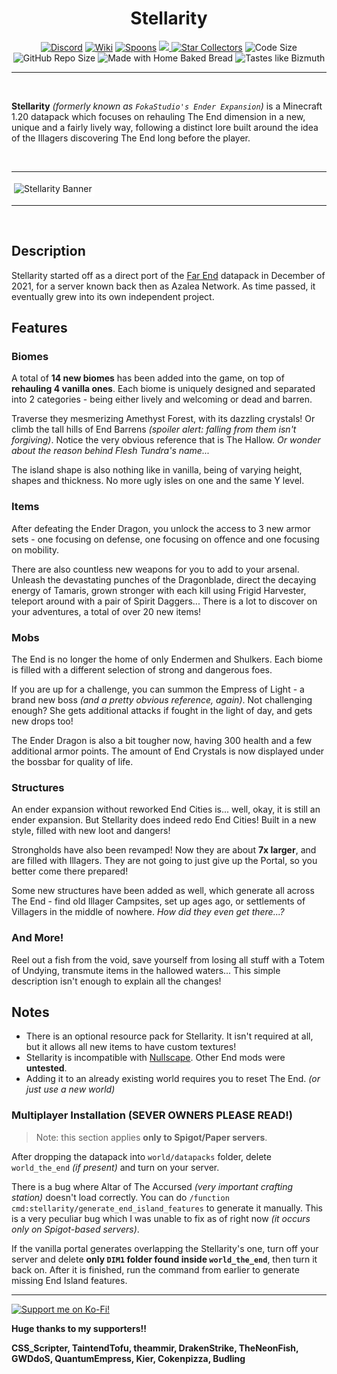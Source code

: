 <h1 align="center">Stellarity</h1>

<p align="center">
    <a href="https://discord.gg/J6guYAySN8"><img src="https://img.shields.io/discord/727033287343734885?color=7289DA&logo=discord&style=for-the-badge&logoColor=7289DA" alt="Discord"/></a>
    <a href="https://kohy-creates.github.io/Stellarity/wiki"><img src="https://img.shields.io/badge/wiki-Click_to_go!-orange?style=for-the-badge&logo=ReadMe&logoColor=white" alt="Wiki"/></a>
    <a href="https://github.com/kohy-creates/Stellarity/network/members"><img src="https://img.shields.io/github/forks/kohy-creates/Stellarity?style=for-the-badge&logo=github&color=green" alt="Spoons"/></a>
    <a href="https://modrinth.com/data-packs/stellarity"><img src="https://img.shields.io/modrinth/dt/stellarity?label=Modrinth&logo=modrinth&style=for-the-badge">
    <a href="https://github.com/kohy-creates/Stellarity/stargazers"><img src="https://img.shields.io/github/stars/kohy-creates/Stellarity?style=for-the-badge&logo=github&color=yellow" alt="Star Collectors"/></a>
    <img src="https://img.shields.io/github/languages/code-size/kohy-creates/Stellarity?style=for-the-badge&color=purple&logoColor=white" alt="Code Size"/>
    <img src="https://img.shields.io/github/repo-size/kohy-creates/Stellarity?logo=dropbox&style=for-the-badge&color=red" alt="GitHub Repo Size"/>
    <img src="https://img.shields.io/badge/Made%20with-home%20baked%20bread-CCCCCC.svg?logo=&style=for-the-badge" alt="Made with Home Baked Bread"/>
    <img src="https://img.shields.io/badge/Tastes%20like-bizmuth-CCCCCC.svg?logo=&style=for-the-badge" alt="Tastes like Bizmuth"/>

</p>

<hr>

<br>

**Stellarity** *(formerly known as `FokaStudio's Ender Expansion`)* is a Minecraft 1.20 datapack which focuses on rehauling The End dimension in a new, unique and a fairly lively way, following a distinct lore built around the idea of the Illagers discovering The End long before the player.

<br>

<hr>
<img src="https://i.imgur.com/6dU3pcc.png" style="border: 4px solid white" alt="Stellarity Banner"/>
<hr>

<br>

## Description
Stellarity started off as a direct port of the [Far End](https://www.planetminecraft.com/data-pack/far-end-ender-expansion-datapack-v0-1/) datapack in December of 2021, for a server known back then as Azalea Network. As time passed, it eventually grew into its own independent project.

## Features

### Biomes
A total of **14 new biomes** has been added into the game, on top of **rehauling 4 vanilla ones**. Each biome is uniquely designed and separated into 2 categories - being either lively and welcoming or dead and barren.

Traverse they mesmerizing Amethyst Forest, with its dazzling crystals! Or climb the tall hills of End Barrens *(spoiler alert: falling from them isn't forgiving)*. Notice the very obvious reference that is The Hallow. *Or wonder about the reason behind Flesh Tundra's name...*

The island shape is also nothing like in vanilla, being of varying height, shapes and thickness. No more ugly isles on one and the same Y level.

### Items
After defeating the Ender Dragon, you unlock the access to 3 new armor sets - one focusing on defense, one focusing on offence and one focusing on mobility.

There are also countless new weapons for you to add to your arsenal. Unleash the devastating punches of the Dragonblade, direct the decaying energy of Tamaris, grown stronger with each kill using Frigid Harvester, teleport around with a pair of Spirit Daggers... There is a lot to discover on your adventures, a total of over 20 new items!

### Mobs
The End is no longer the home of only Endermen and Shulkers. Each biome is filled with a different selection of strong and dangerous foes.

If you are up for a challenge, you can summon the Empress of Light - a brand new boss *(and a pretty obvious reference, again)*. Not challenging enough? She gets additional attacks if fought in the light of day, and gets new drops too!

The Ender Dragon is also a bit tougher now, having 300 health and a few additional armor points. The amount of End Crystals is now displayed under the bossbar for quality of life.

### Structures
An ender expansion without reworked End Cities is... well, okay, it is still an ender expansion. But Stellarity does indeed redo End Cities! Built in a new style, filled with new loot and dangers!

Strongholds have also been revamped! Now they are about **7x larger**, and are filled with Illagers. They are not going to just give up the Portal, so you better come there prepared!

Some new structures have been added as well, which generate all across The End - find old Illager Campsites, set up ages ago, or settlements of Villagers in the middle of nowhere. *How did they even get there...?*

### And More!
Reel out a fish from the void, save yourself from losing all stuff with a Totem of Undying, transmute items in the hallowed waters... This simple description isn't enough to explain all the changes!

## Notes
- There is an optional resource pack for Stellarity. It isn't required at all, but it allows all new items to have custom textures!
- Stellarity is incompatible with [Nullscape](https://www.curseforge.com/minecraft/mc-mods/nullscape). Other End mods were **untested**.
- Adding it to an already existing world requires you to reset The End. *(or just use a new world)*

### Multiplayer Installation (SEVER OWNERS PLEASE READ!)
> Note: this section applies **only to Spigot/Paper servers**.

After dropping the datapack into `world/datapacks` folder, delete `world_the_end` *(if present)* and turn on your server.

There is a bug where Altar of The Accursed *(very important crafting station)* doesn't load correctly. You can do `/function cmd:stellarity/generate_end_island_features` to generate it manually. This is a very peculiar bug which I was unable to fix as of right now *(it occurs only on Spigot-based servers)*.

If the vanilla portal generates overlapping the Stellarity's one, turn off your server and delete **only `DIM1` folder found inside `world_the_end`**, then turn it back on. After it is finished, run the command from earlier to generate missing End Island features.

<hr>

<a href="https://ko-fi.com/kohara"><img src="https://i.imgur.com/24BzK4O.png" alt="Support me on Ko-Fi!" /></a>

**Huge thanks to my supporters!!**

**CSS_Scripter, TaintendTofu, theammir, DrakenStrike, TheNeonFish, GWDdoS, QuantumEmpress, Kier, Cokenpizza, Budling**
